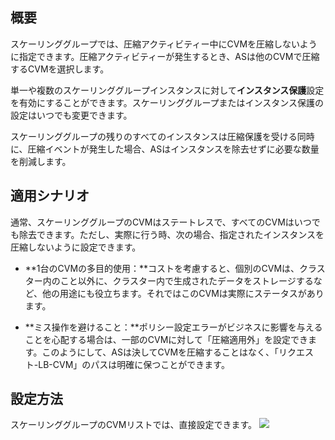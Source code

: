 ## 概要

スケーリンググループでは、圧縮アクティビティー中にCVMを圧縮しないように指定できます。圧縮アクティビティーが発生するとき、ASは他のCVMで圧縮するCVMを選択します。

単一や複数のスケーリンググループインスタンスに対して**インスタンス保護**設定を有効にすることができます。スケーリンググループまたはインスタンス保護の設定はいつでも変更できます。

スケーリンググループの残りのすべてのインスタンスは圧縮保護を受ける同時に、圧縮イベントが発生した場合、ASはインスタンスを除去せずに必要な数量を削減します。

## 適用シナリオ

通常、スケーリンググループのCVMはステートレスで、すべてのCVMはいつでも除去できます。ただし、実際に行う時、次の場合、指定されたインスタンスを圧縮しないように設定できます。

- **1台のCVMの多目的使用：**コストを考慮すると、個別のCVMは、クラスター内のこと以外に、クラスター内で生成されたデータをストレージするなど、他の用途にも役立ちます。それではこのCVMは実際にステータスがあります。

- **ミス操作を避けること：**ポリシー設定エラーがビジネスに影響を与えることを心配する場合は、一部のCVMに対して「圧縮適用外」を設定できます。このようにして、ASは決してCVMを圧縮することはなく、「リクエスト-LB-CVM」のパスは明確に保つことができます。

## 設定方法
スケーリンググループのCVMリストでは、直接設定できます。
![](https://mc.qcloudimg.com/static/img/62319473a1a05e98d51c64c22ca24424/0308113553.jpg)

